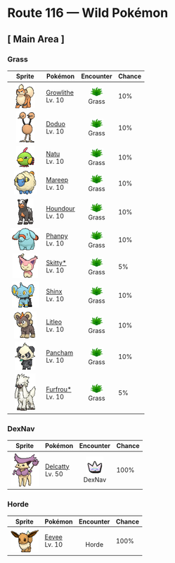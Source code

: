 # Route 116 — Wild Pokémon

## [ Main Area ]

### Grass

| Sprite | Pokémon | Encounter | Chance |
|:------:|---------|:---------:|--------|
| ![Growlithe](../../assets/sprites/growlithe/front.gif "Growlithe: Growlithe has a superb sense of smell. Once it smells anything, this Pokémon won’t forget the scent, no matter what. It uses its advanced olfactory sense to determine the emotions of other living things.") | [Growlithe](../../pokemon/growlithe.md/)<br>Lv. 10 | ![Grass](../../assets/encounter_types/grass.png "Grass")<br>Grass | 10% |
| ![Doduo](../../assets/sprites/doduo/front.gif "Doduo: Doduo’s two heads contain completely identical brains. A scientific study reported that on rare occasions, there will be examples of this Pokémon possessing different sets of brains.") | [Doduo](../../pokemon/doduo.md/)<br>Lv. 10 | ![Grass](../../assets/encounter_types/grass.png "Grass")<br>Grass | 10% |
| ![Natu](../../assets/sprites/natu/front.gif "Natu: Natu has a highly developed jumping ability. The Pokémon flaps and leaps onto tree branches that are taller than grown-up people to pick at the tree’s new shoots.") | [Natu](../../pokemon/natu.md/)<br>Lv. 10 | ![Grass](../../assets/encounter_types/grass.png "Grass")<br>Grass | 10% |
| ![Mareep](../../assets/sprites/mareep/front.gif "Mareep: Mareep’s fluffy coat of wool rubs together and builds a static charge. The more static electricity is charged, the more brightly the lightbulb at the tip of its tail glows.") | [Mareep](../../pokemon/mareep.md/)<br>Lv. 10 | ![Grass](../../assets/encounter_types/grass.png "Grass")<br>Grass | 10% |
| ![Houndour](../../assets/sprites/houndour/front.gif "Houndour: Houndour hunt as a coordinated pack. They communicate with each other using a variety of cries to corner their prey. This Pokémon’s remarkable teamwork is unparalleled.") | [Houndour](../../pokemon/houndour.md/)<br>Lv. 10 | ![Grass](../../assets/encounter_types/grass.png "Grass")<br>Grass | 10% |
| ![Phanpy](../../assets/sprites/phanpy/front.gif "Phanpy: Phanpy uses its long nose to shower itself. When others gather around, they thoroughly douse each other with water. These Pokémon can be seen drying their soaking-wet bodies at the edge of water.") | [Phanpy](../../pokemon/phanpy.md/)<br>Lv. 10 | ![Grass](../../assets/encounter_types/grass.png "Grass")<br>Grass | 10% |
| ![Skitty*](../../assets/sprites/skitty/front.gif "Skitty*: Skitty is known to chase around playfully after its own tail. In the wild, this Pokémon lives in holes in the trees of forests. It is very popular as a pet because of its adorable looks.") | [Skitty*](../../pokemon/skitty.md/)<br>Lv. 10 | ![Grass](../../assets/encounter_types/grass.png "Grass")<br>Grass | 5% |
| ![Shinx](../../assets/sprites/shinx/front.gif "Shinx: All of its fur dazzles if danger is sensed. It flees while the foe is momentarily blinded.") | [Shinx](../../pokemon/shinx.md/)<br>Lv. 10 | ![Grass](../../assets/encounter_types/grass.png "Grass")<br>Grass | 10% |
| ![Litleo](../../assets/sprites/litleo/front.gif "Litleo: They set off on their own from their pride and live by themselves to become stronger. These hot-blooded Pokémon are quick to fight.") | [Litleo](../../pokemon/litleo.md/)<br>Lv. 10 | ![Grass](../../assets/encounter_types/grass.png "Grass")<br>Grass | 10% |
| ![Pancham](../../assets/sprites/pancham/front.gif "Pancham: It does its level best to glare and pull a scary face, but it can’t help grinning if anyone pats its head.") | [Pancham](../../pokemon/pancham.md/)<br>Lv. 10 | ![Grass](../../assets/encounter_types/grass.png "Grass")<br>Grass | 10% |
| ![Furfrou*](../../assets/sprites/furfrou/front.gif "Furfrou*: Historically, in the Kalos region, these Pokémon were the designated guardians of the king.") | [Furfrou*](../../pokemon/furfrou.md/)<br>Lv. 10 | ![Grass](../../assets/encounter_types/grass.png "Grass")<br>Grass | 5% |

### DexNav

| Sprite | Pokémon | Encounter | Chance |
|:------:|---------|:---------:|--------|
| ![Delcatty](../../assets/sprites/delcatty/front.gif "Delcatty: Delcatty sleeps anywhere it wants without keeping a permanent nest. If other Pokémon approach it as it sleeps, this Pokémon will never fight—it will just move away somewhere else.") | [Delcatty](../../pokemon/delcatty.md/)<br>Lv. 50 | ![DexNav](../../assets/encounter_types/dexnav.png "DexNav")<br>DexNav | 100% |

### Horde

| Sprite | Pokémon | Encounter | Chance |
|:------:|---------|:---------:|--------|
| ![Eevee](../../assets/sprites/eevee/front.gif "Eevee: Eevee has an unstable genetic makeup that suddenly mutates due to the environment in which it lives. Radiation from various stones causes this Pokémon to evolve.") | [Eevee](../../pokemon/eevee.md/)<br>Lv. 10 | ![Horde](../../assets/encounter_types/horde.png "Horde")<br>Horde | 100% |

